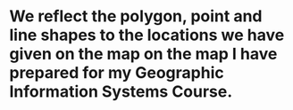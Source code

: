 # We reflect the polygon, point and line shapes to the locations we have given on the map on the map I have prepared for my Geographic Information Systems Course.
